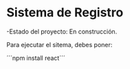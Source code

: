 <h1> Sistema de Registro</h1>

-Estado del proyecto: En construcción.

Para ejecutar el sitema, debes poner:

´´´npm install react´´´
